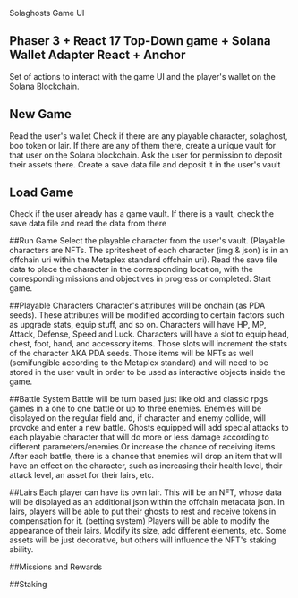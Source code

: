 Solaghosts Game UI

## Phaser 3 + React 17 Top-Down game + Solana Wallet Adapter React + Anchor

Set of actions to interact with the game UI and the player's wallet on the Solana Blockchain.

## New Game
Read the user's wallet
Check if there are any playable character, solaghost, boo token or lair. 
If there are any of them there, create a unique vault for that user on the Solana blockchain. 
Ask the user for permission to deposit their assets there.
Create a save data file and deposit it in the user's vault

## Load Game
Check if the user already has a game vault.
If there is a vault, check the save data file and read the data from there

##Run Game
Select the playable character from the user's vault. (Playable characters are NFTs. The spritesheet of each character (img & json) is in an offchain uri within the Metaplex standard offchain uri). 
Read the save file data to place the character in the corresponding location, with the corresponding missions and objectives in progress or completed.
Start game. 

##Playable Characters
Character's attributes will be onchain (as PDA seeds). These attributes will be modified according to certain factors such as upgrade stats, equip stuff, and so on.
Characters will have HP, MP, Attack, Defense, Speed and Luck. Characters will have a slot to equip head, chest, foot, hand, and accessory items. Those slots will increment the stats of the character AKA PDA seeds. 
Those items will be NFTs as well (semifungible according to the Metaplex standard) and will need to be stored in the user vault in order to be used as interactive objects inside the game. 

##Battle System
Battle will be turn based just like old and classic rpgs games in a one to one battle or up to three enemies. 
Enemies will be displayed on the regular field and, if character and enemy collide, will provoke and enter a new battle. 
Ghosts equipped will add special attacks to each playable character that will do more or less damage according to different parameters/enemies.Or increase the chance of receiving items
After each battle, there is a chance that enemies will drop an item that will have an effect on the character, such as increasing their health level, their attack level, an asset for their lairs, etc.

##Lairs
Each player can have its own lair. This will be an NFT, whose data will be displayed as an additional json within the offchain metadata json.
In lairs, players will be able to put their ghosts to rest and receive tokens in compensation for it. (betting system)
Players will be able to modify the appearance of their lairs. Modify its size, add different elements, etc. Some assets will be just decorative, but others will influence the NFT's staking ability.

##Missions and Rewards

##Staking



